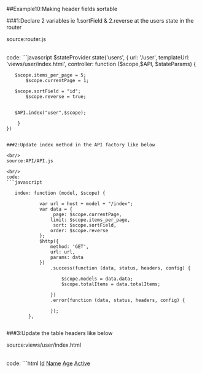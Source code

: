 ##Example10:Making header fields sortable

###1:Declare 2 variables ie  1.sortField & 2.reverse  at the users state in the router


source:router.js

<br/>
code:
```javascript
      $stateProvider.state('users', {
        url: '/user',
        templateUrl: 'views/user/index.html',
        controller: function ($scope,$API, $stateParams) {
	  
	   $scope.items_per_page = 5;
           $scope.currentPage = 1;
	   
	   $scope.sortField = "id";
           $scope.reverse = true;
	    
	    
	   $API.index("user",$scope);
        
        }
    })

```

###2:Update index method in the API factory like below

<br/>
source:API/API.js

<br/>
code:
```javascript
  
   index: function (model, $scope) {
           
            var url = host + model + "/index";
            var data = {
                 page: $scope.currentPage,
                limit: $scope.items_per_page,
                 sort: $scope.sortField,
                order: $scope.reverse
            };
            $http({
                method: 'GET',
                url: url,
                params: data
            })
                .success(function (data, status, headers, config) {
                   
                    $scope.models = data.data;
                    $scope.totalItems = data.totalItems;
                  
                })
                .error(function (data, status, headers, config) {
                  
                });
        },
  
```

###3:Update the table headers like below

source:views/user/index.html

<br/>
code:
```html
  <th>
      <a href="" ng-click="sortField='id';reverse=!reverse;index();">Id</a>
  </th>
  <th>
      <a href="" ng-click="sortField='name';reverse=!reverse;index();">Name</a>
  </th>
  <th>
      <a href="" ng-click="sortField='age'; reverse=!reverse;index();">Age</a>
  </th>
  <th>
      <a href="" ng-click="sortField='active';reverse=!reverse;index();">Active</a>
  </th>

```